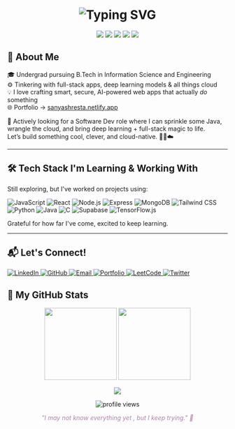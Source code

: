 <h1 align="center">
  <img src="https://readme-typing-svg.demolab.com?font=Pacifico&size=30&duration=2500&pause=1000&color=FF6B8B&center=true&vCenter=true&width=435&lines=Hello%2C+I'm+Sanya+Shresta+%F0%9F%8C%9F" alt="Typing SVG" />
</h1>

<p align="center">

  <img src="https://img.shields.io/badge/Loves-AI%20%26%20DL-f9d5e5?style=flat-square&logo=brain&logoColor=white&labelColor=eed3d9" />
  <img src="https://img.shields.io/badge/Cloud-First%20Mindset-cfe8f9?style=flat-square&logo=cloud&logoColor=white&labelColor=bcd4e6" />
  <img src="https://img.shields.io/badge/Made%20with-TensorFlow.js-fbeec1?style=flat-square&logo=tensorflow&logoColor=white&labelColor=f9e79f" />
  <img src="https://img.shields.io/badge/DB-Supabase-d8f3dc?style=flat-square&logo=supabase&logoColor=white&labelColor=95d5b2" />
  <img src="https://img.shields.io/badge/Style-Vibe%20Check%20Passed-f3d1f4?style=flat-square&logo=sparkles&logoColor=white&labelColor=e4bad4" />
</p>


## 💫 About Me

🎓 Undergrad pursuing B.Tech in Information Science and Engineering<br>
⚙️ Tinkering with full-stack apps, deep learning models & all things cloud  
💡 I love crafting smart, secure, AI-powered web apps that actually *do* something  
🌐 Portfolio → [sanyashresta.netlify.app](https://sanyashresta.netlify.app)

🚀 Actively looking for a Software Dev role where I can sprinkle some Java, wrangle the cloud, and bring deep learning + full-stack magic to life.  
Let’s build something cool, clever, and cloud-native. 👩‍💻☁️

---

## 🛠️ Tech Stack I'm Learning & Working With

Still exploring, but I've worked on projects using:  

![JavaScript](https://img.shields.io/badge/JavaScript-efd81d?style=flat&logo=javascript&logoColor=black)
![React](https://img.shields.io/badge/React-99ccff?style=flat&logo=react&logoColor=black)
![Node.js](https://img.shields.io/badge/Node.js-a3d9a5?style=flat&logo=node.js&logoColor=black)
![Express](https://img.shields.io/badge/Express-e0e0e0?style=flat&logo=express&logoColor=black)
![MongoDB](https://img.shields.io/badge/MongoDB-b5e3b5?style=flat&logo=mongodb&logoColor=black)
![Tailwind CSS](https://img.shields.io/badge/Tailwind_CSS-aad7f0?style=flat&logo=tailwind-css&logoColor=black)
![Python](https://img.shields.io/badge/Python-dcd6f7?style=flat&logo=python&logoColor=black)
![Java](https://img.shields.io/badge/Java-f9c5d1?style=flat&logo=java&logoColor=black)
![C](https://img.shields.io/badge/C-e2e2e2?style=flat&logo=c&logoColor=black)
![Supabase](https://img.shields.io/badge/Supabase-b2f2bb?style=flat&logo=supabase&logoColor=black)
![TensorFlow.js](https://img.shields.io/badge/TensorFlow.js-ffd6a5?style=flat&logo=tensorflow&logoColor=black)


Grateful for how far I've come, excited to keep learning.

---

## 📬 Let's Connect!
<p align="left">
  <a href="https://www.linkedin.com/in/sanya-shresta-jathanna" target="_blank">
    <img src="https://img.shields.io/badge/LinkedIn-%20-AEC6CF?style=flat-square&color=AEC6CF" alt="LinkedIn"/>
  </a>
  <a href="https://github.com/SanyaShresta25" target="_blank">
    <img src="https://img.shields.io/badge/GitHub-%20-CFCFC4?style=flat-square&color=CFCFC4" alt="GitHub"/>
  </a>
  <a href="mailto:shrestasanya@gmail.com" target="_blank">
    <img src="https://img.shields.io/badge/Email-%20-FFD1DC?style=flat-square&color=FFD1DC" alt="Email"/>
  </a>
  <a href="https://sanyashresta.netlify.app" target="_blank">
    <img src="https://img.shields.io/badge/Portfolio-%20-E0BBE4?style=flat-square&color=E0BBE4" alt="Portfolio"/>
  </a>
  <a href="https://leetcode.com/u/SanyaShresta/" target="_blank">
    <img src="https://img.shields.io/badge/LeetCode-%20-FFFACD?style=flat-square&color=FFFACD" alt="LeetCode"/>
  </a>
  <a href="https://x.com/sanya_shresta" target="_blank">
    <img src="https://img.shields.io/badge/Twitter-%20-B2F2BB?style=flat-square&color=B2F2BB" alt="Twitter"/>
  </a>
</p>


## 🌸 My GitHub Stats
<p align="center">
  <img src="https://github-readme-stats.vercel.app/api?username=SanyaShresta25&show_icons=true&custom_title=Sanya's%20GitHub%20Stats&theme=default&bg_color=ffffff&title_color=b28dff&text_color=6e6e6e&icon_color=ffb6b9&border_color=e0c3fc" height="165"/>
  <img src="https://github-readme-stats.vercel.app/api/top-langs/?username=SanyaShresta25&layout=compact&theme=default&bg_color=ffffff&title_color=ffb6b9&text_color=6e6e6e&icon_color=fcd5ce&border_color=e0c3fc" height="165"/>
</p>
<p align="center">
  <img src="https://github-readme-activity-graph.vercel.app/graph?username=SanyaShresta25&theme=github-light&area=true&color=b57ab4&line=ecb1d5&point=ffb6b9&bg_color=ffffff" />
</p>
<p align="center">
  <img src="https://komarev.com/ghpvc/?username=SanyaShresta25&style=flat-square&color=ffb6b9" alt="profile views"/>
</p>
<p align="center" style="font-style: italic; color: #b183ac;">
  "I may not know everything yet , but I keep trying." 🌷
</p>
